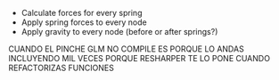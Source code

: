 - Calculate forces for every spring
- Apply spring forces to every node
- Apply gravity to every node (before or after springs?)


CUANDO EL PINCHE GLM NO COMPILE ES PORQUE LO ANDAS INCLUYENDO MIL VECES PORQUE RESHARPER TE LO PONE CUANDO REFACTORIZAS FUNCIONES